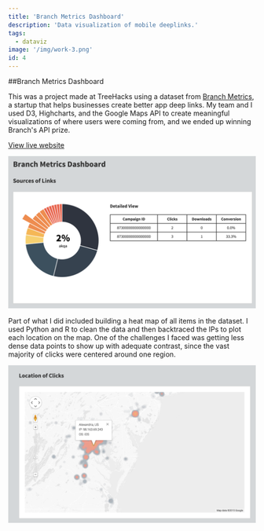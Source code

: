 ```yaml
---
title: 'Branch Metrics Dashboard'
description: 'Data visualization of mobile deeplinks.'
tags:
  - dataviz
image: '/img/work-3.png'
id: 4
---
```


##Branch Metrics Dashboard

This was a project made at TreeHacks using a dataset from [Branch Metrics](https://branch.io/), a startup that helps businesses create better app deep links. My team and I used D3, Highcharts, and the Google Maps API to create meaningful visualizations of where users were coming from, and we ended up winning Branch's API prize.

[View live website](https://branch-metrics-dash.herokuapp.com/)

![Alt text](/img/branch-1.png)

Part of what I did included building a heat map of all items in the dataset. I used Python and R to clean the data and then backtraced the IPs to plot each location on the map. One of the challenges I faced was getting less dense data points to show up with adequate contrast, since the vast majority of clicks were centered around one region.

![Alt text](/img/branch-2.png)
